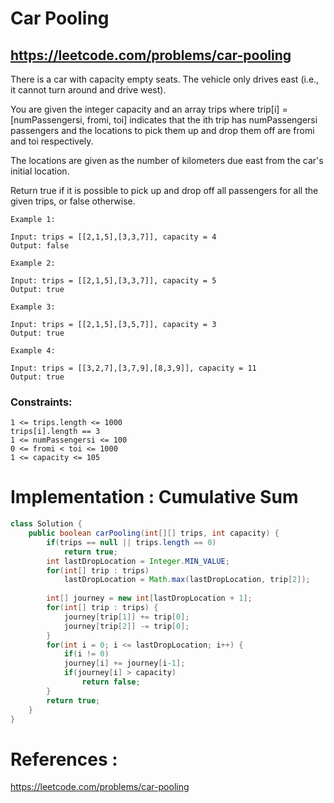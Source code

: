 # Car Pooling
## https://leetcode.com/problems/car-pooling
There is a car with capacity empty seats. The vehicle only drives east (i.e., it cannot turn around and drive west).

You are given the integer capacity and an array trips where trip[i] = [numPassengersi, fromi, toi] indicates that the ith trip has numPassengersi passengers and the locations to pick them up and drop them off are fromi and toi respectively. 

The locations are given as the number of kilometers due east from the car's initial location.

Return true if it is possible to pick up and drop off all passengers for all the given trips, or false otherwise.

 
```
Example 1:

Input: trips = [[2,1,5],[3,3,7]], capacity = 4
Output: false

Example 2:

Input: trips = [[2,1,5],[3,3,7]], capacity = 5
Output: true

Example 3:

Input: trips = [[2,1,5],[3,5,7]], capacity = 3
Output: true

Example 4:

Input: trips = [[3,2,7],[3,7,9],[8,3,9]], capacity = 11
Output: true
``` 

### Constraints:
```
1 <= trips.length <= 1000
trips[i].length == 3
1 <= numPassengersi <= 100
0 <= fromi < toi <= 1000
1 <= capacity <= 105
```


# Implementation : Cumulative Sum
```java
class Solution {
    public boolean carPooling(int[][] trips, int capacity) {
        if(trips == null || trips.length == 0)
            return true;
        int lastDropLocation = Integer.MIN_VALUE;
        for(int[] trip : trips)
            lastDropLocation = Math.max(lastDropLocation, trip[2]);
        
        int[] journey = new int[lastDropLocation + 1];
        for(int[] trip : trips) {
            journey[trip[1]] += trip[0];
            journey[trip[2]] -= trip[0];    
        }
        for(int i = 0; i <= lastDropLocation; i++) {
            if(i != 0)
            journey[i] += journey[i-1];
            if(journey[i] > capacity)
                return false;
        }
        return true;
    }
}
```

# References :
https://leetcode.com/problems/car-pooling
